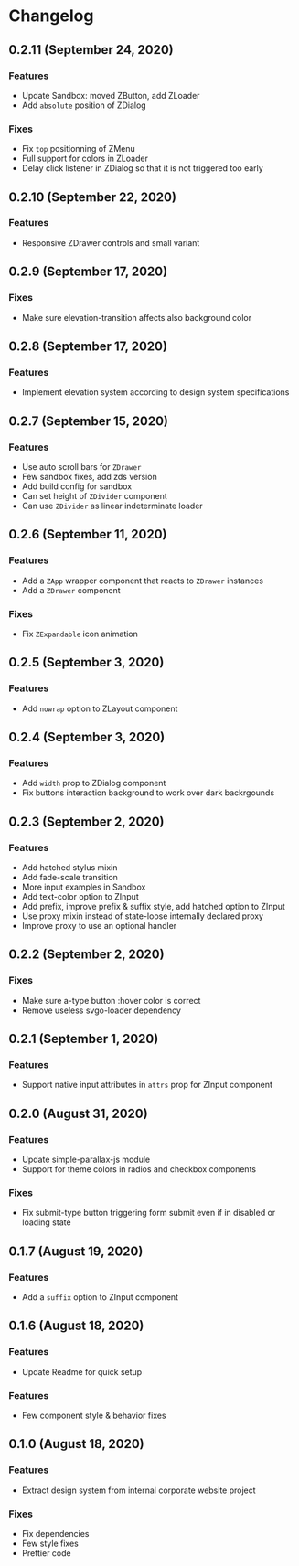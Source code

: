 # Changelog

## 0.2.11 (September 24, 2020)

### Features

  * Update Sandbox: moved ZButton, add ZLoader
  * Add `absolute` position of ZDialog

### Fixes

  * Fix `top` positionning of ZMenu
  * Full support for colors in ZLoader
  * Delay click listener in ZDialog so that it is not triggered too early

## 0.2.10 (September 22, 2020)

### Features

  * Responsive ZDrawer controls and small variant

## 0.2.9 (September 17, 2020)

### Fixes

  * Make sure elevation-transition affects also background color

## 0.2.8 (September 17, 2020)

### Features

  * Implement elevation system according to design system specifications

## 0.2.7 (September 15, 2020)

### Features

  * Use auto scroll bars for `ZDrawer`
  * Few sandbox fixes, add zds version
  * Add build config for sandbox
  * Can set height of `ZDivider` component
  * Can use `ZDivider` as linear indeterminate loader

## 0.2.6 (September 11, 2020)

### Features

  * Add a `ZApp` wrapper component that reacts to `ZDrawer` instances
  * Add a `ZDrawer` component

### Fixes

  * Fix `ZExpandable` icon animation

## 0.2.5 (September 3, 2020)

### Features

  * Add `nowrap` option to ZLayout component

## 0.2.4 (September 3, 2020)

### Features

  * Add `width` prop to ZDialog component
  * Fix buttons interaction background to work over dark backrgounds

## 0.2.3 (September 2, 2020)

### Features

  * Add hatched stylus mixin
  * Add fade-scale transition
  * More input examples in Sandbox
  * Add text-color option to ZInput
  * Add prefix, improve prefix & suffix style, add hatched option to ZInput
  * Use proxy mixin instead of state-loose internally declared proxy
  * Improve proxy to use an optional handler

## 0.2.2 (September 2, 2020)

### Fixes

  * Make sure a-type button :hover color is correct
  * Remove useless svgo-loader dependency

## 0.2.1 (September 1, 2020)

### Features

  * Support native input attributes in `attrs` prop for ZInput component

## 0.2.0 (August 31, 2020)

### Features

  * Update simple-parallax-js module
  * Support for theme colors in radios and checkbox components

### Fixes

  * Fix submit-type button triggering form submit even if in disabled or loading state

## 0.1.7 (August 19, 2020)

### Features

  * Add a `suffix` option to ZInput component

## 0.1.6 (August 18, 2020)

### Features

  * Update Readme for quick setup

### Features

  * Few component style & behavior fixes

## 0.1.0 (August 18, 2020)

### Features

  * Extract design system from internal corporate website project

### Fixes

  * Fix dependencies
  * Few style fixes
  * Prettier code
